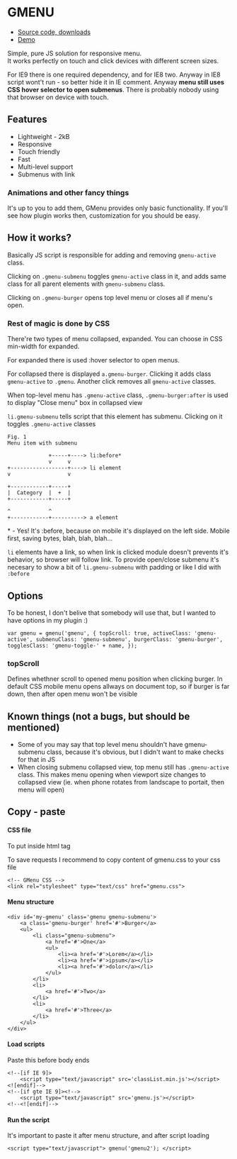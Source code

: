 # GMENU

* [Source code, downloads](https://github.com/suhy/gmenu.git)
* [Demo](http://kiwio.net/gmenu)

Simple, pure JS solution for responsive menu.  
It works perfectly on touch and click devices with different screen sizes.

For IE9 there is one required dependency, and for IE8 two. Anyway in IE8 script wont't run - so better hide it in IE comment. Anyway **menu still uses CSS hover selector to open submenus**. There is probably nobody using that browser on device with touch.

## Features

*   Lightweight - 2kB
*   Responsive
*   Touch friendly
*   Fast
*   Multi-level support
*   Submenus with link

### Animations and other fancy things

It's up to you to add them, GMenu provides only basic functionality. If you'll see how plugin works then, customization for you should be easy.

## How it works?

Basically JS script is responsible for adding and removing `gmenu-active` class.

Clicking on `.gmenu-submenu` toggles `gmenu-active` class in it, and adds same class for all parent elements with `gmenu-submenu` class.

Clicking on `.gmenu-burger` opens top level menu or closes all if menu's open.

### Rest of magic is done by CSS

There're two types of menu collapsed, expanded. You can choose in CSS min-width for expanded.

For expanded there is used :hover selector to open menus.

For collapsed there is displayed `a.gmenu-burger`. Clicking it adds class `gmenu-active` to `.gmenu`. Another click removes all `gmenu-active` classes.

When top-level menu has `.gmenu-active` class, `.gmenu-burger:after` is used to display "Close menu" box in collapsed view

`li.gmenu-submenu` tells script that this element has submenu. Clicking on it toggles `.gmenu-active` classes

	Fig. 1
	Menu item with submenu

	             +-----+----> li:before*
	             v     v
	+------------------+----> li element
	v                  v

	+------------+-----+
	|  Category  |  +  |   
	+------------+-----+

	^            ^
	+------------+----------> a element


\* - Yes! It's :before, because on mobile it's displayed on the left side. Mobile first, saving bytes, blah, blah, blah...

`li` elements have a link, so when link is clicked module doesn't prevents it's behavior, so browser will follow link. To provide open/close submenu it's necesary to show a bit of `li.gmenu-submenu` with padding or like I did with `:before`

## Options

To be honest, I don't belive that somebody will use that, but I wanted to have options in my plugin :)

`var gmenu = gmenu('gmenu', { topScroll: true, activeClass: 'gmenu-active', submenuClass: 'gmenu-submenu', burgerClass: 'gmenu-burger', togglesClass: 'gmenu-toggle-' + name, });`

### topScroll

Defines whethner scroll to opened menu position when clicking burger. In default CSS mobile menu opens allways on document top, so if burger is far down, then after open menu won't be visible

## Known things (not a bugs, but should be mentioned)

*   Some of you may say that top level menu shouldn't have gmenu-submenu class, because it's obvious, but I didn't want to make checks for that in JS
*   When closing submenu collapsed view, top menu still has `.gmenu-active` class. This makes menu opening when viewport size changes to collapsed view (ie. when phone rotates from landscape to portait, then menu will open)

## Copy - paste

#### CSS file

To put inside html tag

To save requests I recommend to copy content of gmenu.css to your css file

	<!-- GMenu CSS -->
	<link rel="stylesheet" type="text/css" href="gmenu.css">

#### Menu structure

	<div id='my-gmenu' class='gmenu gmenu-submenu'>  
		<a class='gmenu-burger' href='#'>Burger</a>  
		<ul>  
			<li class="gmenu-submenu">  
				<a href='#'>One</a>  
				<ul>  
					<li><a href='#'>Lorem</a></li>  
					<li><a href='#'>ipsum</a></li>  
					<li><a href='#'>dolor</a></li>  
				</ul>  
			</li>  
			<li>  
				<a href='#'>Two</a>  
			</li>  
			<li>  
				<a href='#'>Three</a>  
			</li>  
		</ul>  
	</div>

#### Load scripts

Paste this before body ends

	<!--[if IE 9]>  
		<script type="text/javascript" src='classList.min.js'></script>  
	<![endif]-->  
	<!--[if gte IE 9]><!-->  
		<script type="text/javascript" src='gmenu.js'></script>  
	<!--<![endif]-->

#### Run the script

It's important to paste it after menu structure, and after script loading

`<script type="text/javascript"> gmenu('gmenu2'); </script>`